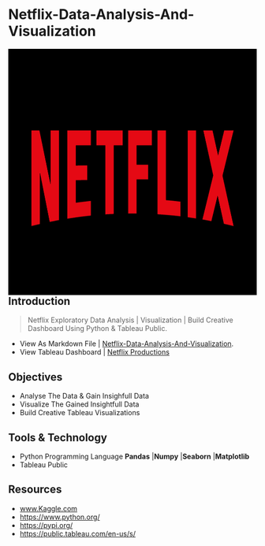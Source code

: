 # Netflix-Data-Analysis-And-Visualization

<img src="https://github.com/Nsadaa/Netflix-Data-Analysis-And-Visualization/blob/main/Image.png" width="1100" height="500"
     alt="Markdown Monster icon"
     style="float: left; margin-right: 10px;" />

## Introduction

> Netflix Exploratory Data Analysis | Visualization | Build Creative Dashboard Using Python & Tableau Public.
- View As Markdown File | [Netflix-Data-Analysis-And-Visualization](https://github.com/Nsadaa/Netflix-Data-Analysis-And-Visualization/blob/main/Netflix%20Data%20Analysis%20%26%20Visualization.md).
- View Tableau Dashboard | [Netflix Productions](https://public.tableau.com/app/profile/nilshan.sadaruwan/viz/NetflixProductions/Dashboard1)

## Objectives 

- Analyse The Data & Gain Insighfull Data
- Visualize The Gained Insightfull Data
- Build Creative Tableau Visualizations

## Tools & Technology
- Python Programming Language **Pandas** |**Numpy** |**Seaborn** |**Matplotlib**
- Tableau Public

## Resources
- www.Kaggle.com
- https://www.python.org/
- https://pypi.org/
- https://public.tableau.com/en-us/s/
